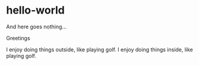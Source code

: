 # hello-world
And here goes nothing...

Greetings

I enjoy doing things outside, like playing golf.
I enjoy doing things inside, like playing golf.
